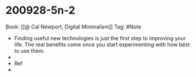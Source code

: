 # 200928-5n-2

Book: [[@ Cal Newport, Digital Minimalism]]
Tag: #Note

- Finding useful new technologies is just the first step to improving your life. The real benefits come once you start experimenting with how best to use them.
- 
- Ref
- 